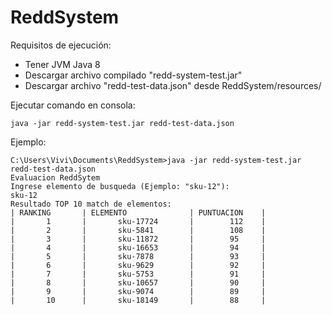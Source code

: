 # ReddSystem

Requisitos de ejecución:
- Tener JVM Java 8
- Descargar archivo compilado "redd-system-test.jar"
- Descargar archivo "redd-test-data.json" desde ReddSystem/resources/

Ejecutar comando en consola:
```
java -jar redd-system-test.jar redd-test-data.json
```

Ejemplo:
```
C:\Users\Vivi\Documents\ReddSystem>java -jar redd-system-test.jar redd-test-data.json
Evaluacion ReddSytem
Ingrese elemento de busqueda (Ejemplo: "sku-12"):
sku-12
Resultado TOP 10 match de elementos:
| RANKING       | ELEMENTO              | PUNTUACION    |
|       1       |       sku-17724       |        112    |
|       2       |       sku-5841        |        108    |
|       3       |       sku-11872       |        95     |
|       4       |       sku-16653       |        94     |
|       5       |       sku-7878        |        93     |
|       6       |       sku-9629        |        92     |
|       7       |       sku-5753        |        91     |
|       8       |       sku-10657       |        90     |
|       9       |       sku-9074        |        89     |
|       10      |       sku-18149       |        88     |
```

